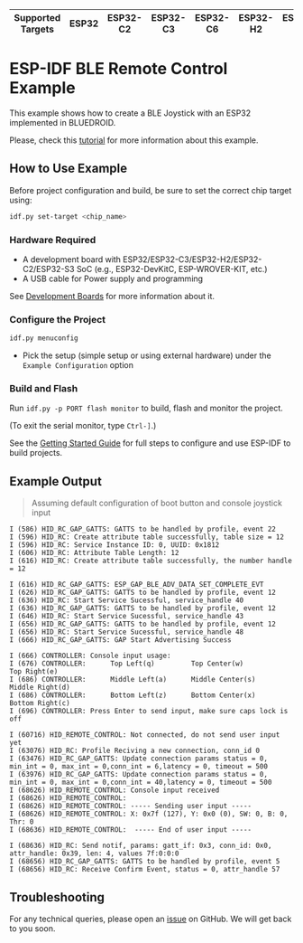 | Supported Targets | ESP32 | ESP32-C2 | ESP32-C3 | ESP32-C6 | ESP32-H2 | ESP32-S2 | ESP32-S3 |
| ----------------- | ----- | -------- | -------- | -------- | -------- | -------- | -------- |

# ESP-IDF BLE Remote Control Example

This example shows how to create a BLE Joystick with an ESP32 implemented in BLUEDROID. 

Please, check this [tutorial](tutorial/joystick_walkthrough.md) for more information about this example.

## How to Use Example

Before project configuration and build, be sure to set the correct chip target using:

```bash
idf.py set-target <chip_name>
```

### Hardware Required

* A development board with ESP32/ESP32-C3/ESP32-H2/ESP32-C2/ESP32-S3 SoC (e.g., ESP32-DevKitC, ESP-WROVER-KIT, etc.)
* A USB cable for Power supply and programming

See [Development Boards](https://www.espressif.com/en/products/devkits) for more information about it.

### Configure the Project

```bash
idf.py menuconfig
```

* Pick the setup (simple setup or using external hardware) under the `Example Configuration` option

### Build and Flash

Run `idf.py -p PORT flash monitor` to build, flash and monitor the project.

(To exit the serial monitor, type ``Ctrl-]``.)

See the [Getting Started Guide](https://idf.espressif.com/) for full steps to configure and use ESP-IDF to build projects.

## Example Output
> Assuming default configuration of boot button and console joystick input
```
I (586) HID_RC_GAP_GATTS: GATTS to be handled by profile, event 22
I (596) HID_RC: Create attribute table successfully, table size = 12
I (596) HID_RC: Service Instance ID: 0, UUID: 0x1812
I (606) HID_RC: Attribute Table Length: 12
I (616) HID_RC: Create attribute table successfully, the number handle = 12

I (616) HID_RC_GAP_GATTS: ESP_GAP_BLE_ADV_DATA_SET_COMPLETE_EVT
I (626) HID_RC_GAP_GATTS: GATTS to be handled by profile, event 12
I (636) HID_RC: Start Service Sucessful, service_handle 40
I (636) HID_RC_GAP_GATTS: GATTS to be handled by profile, event 12
I (646) HID_RC: Start Service Sucessful, service_handle 43
I (656) HID_RC_GAP_GATTS: GATTS to be handled by profile, event 12
I (656) HID_RC: Start Service Sucessful, service_handle 48
I (666) HID_RC_GAP_GATTS: GAP Start Advertising Success

I (666) CONTROLLER: Console input usage:
I (676) CONTROLLER: 	 Top Left(q) 		 Top Center(w) 			 Top Right(e)
I (686) CONTROLLER: 	 Middle Left(a) 	 Middle Center(s) 	 Middle Right(d)
I (686) CONTROLLER: 	 Bottom Left(z) 	 Bottom Center(x) 	 Bottom Right(c)
I (696) CONTROLLER: Press Enter to send input, make sure caps lock is off

I (60716) HID_REMOTE_CONTROL: Not connected, do not send user input yet
I (63076) HID_RC: Profile Reciving a new connection, conn_id 0
I (63476) HID_RC_GAP_GATTS: Update connection params status = 0, min_int = 0, max_int = 0,conn_int = 6,latency = 0, timeout = 500
I (63976) HID_RC_GAP_GATTS: Update connection params status = 0, min_int = 0, max_int = 0,conn_int = 40,latency = 0, timeout = 500
I (68626) HID_REMOTE_CONTROL: Console input received
I (68626) HID_REMOTE_CONTROL:  
I (68626) HID_REMOTE_CONTROL: ----- Sending user input -----
I (68626) HID_REMOTE_CONTROL: X: 0x7f (127), Y: 0x0 (0), SW: 0, B: 0, Thr: 0
I (68636) HID_REMOTE_CONTROL:  ----- End of user input ----- 

I (68636) HID_RC: Send notif, params: gatt_if: 0x3, conn_id: 0x0, attr_handle: 0x39, len: 4, values 7f:0:0:0
I (68656) HID_RC_GAP_GATTS: GATTS to be handled by profile, event 5
I (68656) HID_RC: Receive Confirm Event, status = 0, attr_handle 57

```

## Troubleshooting

For any technical queries, please open an [issue](https://github.com/espressif/esp-idf/issues) on GitHub. We will get back to you soon.
